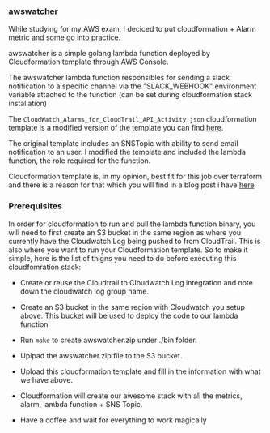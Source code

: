 ### awswatcher

While studying for my AWS exam, I deciced to put cloudformation + Alarm metric and some go into practice. 

awswatcher is a simple golang lambda function deployed by Cloudformation template through AWS Console.

The awswatcher lambda function responsibles for sending a slack notification to a specific channel via the "SLACK_WEBHOOK" environment variable attached to the function (can be set during cloudformation stack installation)

The `CloudWatch_Alarms_for_CloudTrail_API_Activity.json` cloudformation template is a modified version of the template you can find [here](https://docs.aws.amazon.com/awscloudtrail/latest/userguide/use-cloudformation-template-to-create-cloudwatch-alarms.html). 

The original template includes an SNSTopic with ability to send email notification to an user. I modified the template and included the lambda function, the role required for the function.

Cloudformation template is, in my opinion, best fit for this job over terraform and there is a reason for that which you will find in a blog post i have [here](https://blog.ebfe.pw)

### Prerequisites

In order for cloudformation to run and pull the lambda function binary, you will need to first create an S3 bucket in the same region as where you currently have the Cloudwatch Log being pushed to from CloudTrail. This is also where you want to run your Cloudformation template. So to make it simple, here is the list of thigns you need to do before executing this cloudfomration stack:

 - Create or reuse the Cloudtrail to Cloudwatch Log integration and note down the cloudwatch log group name.

 - Create an S3 bucket in the same region with Cloudwatch you setup above. This bucket will be used to deploy the code to our lambda function
 
 - Run `make` to create awswatcher.zip under ./bin folder.

 - Uplpad the awswatcher.zip file to the S3 bucket.

 - Upload this cloudformation template and fill in the information with what we have above.

 - Cloudformation will create our awesome stack with all the metrics, alarm, lambda function + SNS Topic.

 - Have a coffee and wait for everything to work magically
